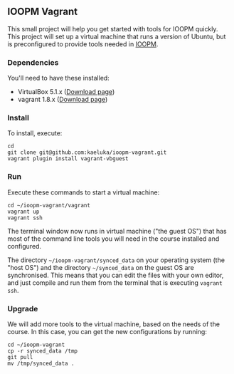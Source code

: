 ## IOOPM Vagrant

This small project will help you get started with tools for IOOPM quickly.
This project will set up a virtual machine that runs a version of Ubuntu,
but is preconfigured to provide tools needed in [IOOPM](http://wrigstad.com/ioopm).

### Dependencies

You'll need to have these installed:

 - VirtualBox 5.1.x ([Download page](https://www.virtualbox.org/wiki/Downloads))
 - vagrant 1.8.x ([Download page](https://www.vagrantup.com/downloads.html))
 
### Install

To install, execute:

    cd
    git clone git@github.com:kaeluka/ioopm-vagrant.git
    vagrant plugin install vagrant-vbguest

### Run

Execute these commands to start a virtual machine:

    cd ~/ioopm-vagrant/vagrant
    vagrant up
    vagrant ssh
    
The terminal window now runs in virtual machine ("the guest OS")
that has most of the command line tools you will need in the 
course installed and configured.

The directory `~/ioopm-vagrant/synced_data` on your operating
system (the "host OS") and the directory `~/synced_data` on the
guest OS are synchronised. This means that you can edit the files
with your own editor, and just compile and run them from the terminal
that is executing `vagrant ssh`.

### Upgrade

We will add more tools to the virtual machine, based on the needs of the course.
In this case, you can get the new configurations by running:

    cd ~/ioopm-vagrant
    cp -r synced_data /tmp
    git pull
    mv /tmp/synced_data .


